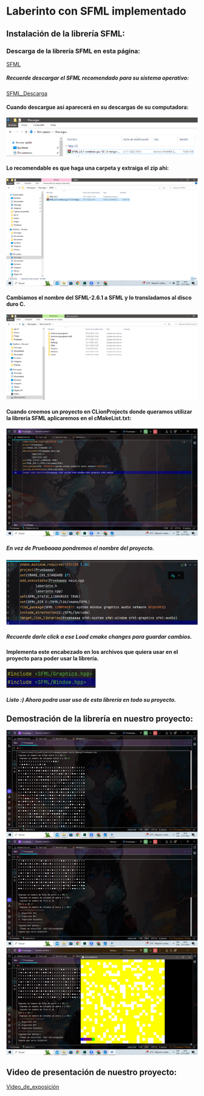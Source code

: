 # Laberinto con SFML implementado
## Instalación de la librería SFML:
### Descarga de la librería SFML en esta página:
[SFML](https://www.sfml-dev.org/download.php)
##### Recuerde descargar el SFML recomendado para su sistema operativo:
[SFML_Descarga](https://www.sfml-dev.org/download/sfml/2.6.1/)

#### Cuando descargue asi aparecerá en su descargas de su computadora:
![Captura](cap.png)

#### Lo recomendable es que haga una carpeta y extraiga el zip ahi:
![CP](Hj.png)

#### Cambiamos el nombre del SFML-2.6.1 a SFML y lo transladamos al disco duro C.
![GH](TYu.png)

#### Cuando creemos un proyecto en CLionProjects donde queramos utilizar la librería SFML aplicaremos en el cMakeList.txt:
![GI](Capth.png)
##### En vez de Pruebaaaa pondremos el nombre del proyecto.
![AP](Ap.png)
##### Recuerde darle click a ese Lood cmake changes para guardar cambios.

#### Implementa este encabezado en los archivos que quiera usar en el proyecto para poder usar la librería.
![H](Hola.png)
#####  Listo :) Ahora podra usar uso de esta librería en todo su proyecto.
## Demostración de la librería en nuestro proyecto:
![](Tarea.png)
![](Tarea1.png)
![](Tarea2.png)

## Video de presentación de nuestro proyecto:
[Video_de_exposición](https://www.youtube.com/watch?v=QsVg6Gwcgsk&ab_channel=Jos%C3%A9AlonsoRodr%C3%ADguezMoscoso)

